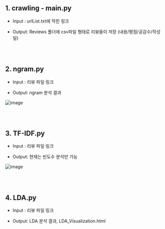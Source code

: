 ## 1. crawling - main.py

* Input : urlList.txt에 적힌 링크

* Output: Reviews 폴더에 csv파일 형태로 리뷰들이 저장 (내용/평점/공감수/작성일)

<br/><br/>

## 2. ngram.py

* Input : 리뷰 파일 링크

* Output: ngram 분석 결과

![image](https://user-images.githubusercontent.com/57972646/85975036-fa040800-ba11-11ea-8326-35993eb9d305.png)

<br/><br/>

## 3. TF-IDF.py

* Input : 리뷰 파일 링크

* Output: 현재는 빈도수 분석만 가능

![image](https://user-images.githubusercontent.com/57972646/85975415-ed33e400-ba12-11ea-919c-b6041163175b.png)

<br/><br/>

## 4. LDA.py

* Input : 리뷰 파일 링크

* Output: LDA 분석 결과, LDA_Visualization.html

<br/><br/>

